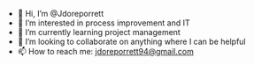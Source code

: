 - 👋 Hi, I’m @Jdoreporrett
- 👀 I’m interested in process improvement and IT
- 🌱 I’m currently learning project management
- 💞️ I’m looking to collaborate on anything where I can be helpful
- 📫 How to reach me: jdoreporrett94@gmail.com

<!---
Jdoreporrett/Jdoreporrett is a ✨ special ✨ repository because its `README.md` (this file) appears on your GitHub profile.
You can click the Preview link to take a look at your changes.
--->
